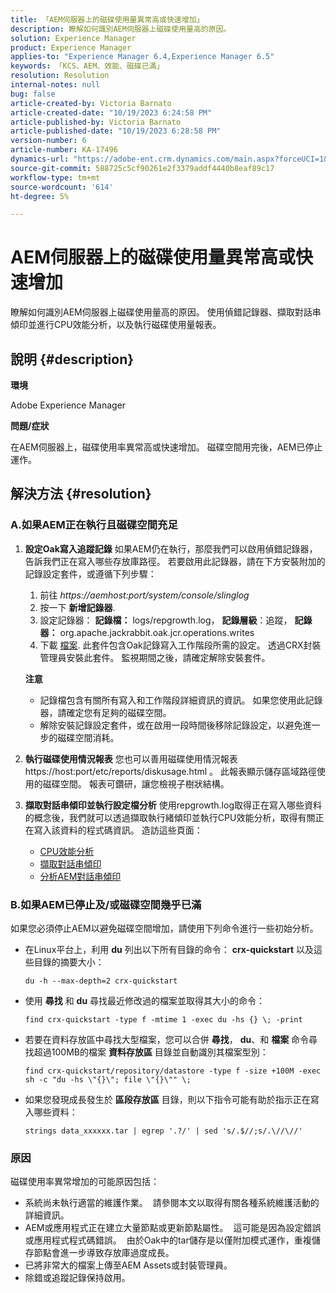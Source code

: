 ```yaml
---
title: 「AEM伺服器上的磁碟使用量異常高或快速增加」
description: 瞭解如何識別AEM伺服器上磁碟使用量高的原因。
solution: Experience Manager
product: Experience Manager
applies-to: "Experience Manager 6.4,Experience Manager 6.5"
keywords: 「KCS、AEM、效能、磁碟已滿」
resolution: Resolution
internal-notes: null
bug: false
article-created-by: Victoria Barnato
article-created-date: "10/19/2023 6:24:58 PM"
article-published-by: Victoria Barnato
article-published-date: "10/19/2023 6:28:58 PM"
version-number: 6
article-number: KA-17496
dynamics-url: "https://adobe-ent.crm.dynamics.com/main.aspx?forceUCI=1&pagetype=entityrecord&etn=knowledgearticle&id=dd6b2ec9-ac6e-ee11-8df0-6045bd006793"
source-git-commit: 588725c5cf90261e2f3379addf4440b8eaf89c17
workflow-type: tm+mt
source-wordcount: '614'
ht-degree: 5%

---
```


# AEM伺服器上的磁碟使用量異常高或快速增加


瞭解如何識別AEM伺服器上磁碟使用量高的原因。 使用偵錯記錄器、擷取對話串傾印並進行CPU效能分析，以及執行磁碟使用量報表。

## 說明 {#description}


<b>環境</b>

Adobe Experience Manager

<b>問題/症狀</b>

在AEM伺服器上，磁碟使用率異常高或快速增加。 磁碟空間用完後，AEM已停止運作。




## 解決方法 {#resolution}


### <b>A.如果AEM正在執行且磁碟空間充足</b>

1. <b>設定Oak寫入追蹤記錄</b>    如果AEM仍在執行，那麼我們可以啟用偵錯記錄器，告訴我們正在寫入哪些存放庫路徑。 若要啟用此記錄器，請在下方安裝附加的記錄設定套件，或遵循下列步驟：

   1. 前往 *https://aemhost:port/system/console/slinglog*
   2. 按一下 <b>新增記錄器</b>.
   3. 設定記錄器： <b>記錄檔：</b> logs/repgrowth.log， <b>記錄層級</b>：追蹤， <b>記錄器：</b> org.apache.jackrabbit.oak.jcr.operations.writes
   4. 下載 [檔案](https://helpx.adobe.com/content/dam/help/en/experience-manager/kb/analyze-unusual-repository-growth/jcr:content/main-pars/download/log_repository_growth-1.zip).        此套件包含Oak記錄寫入工作階段所需的設定。 透過CRX封裝管理員安裝此套件。 監視期間之後，請確定解除安裝套件。

   <b>注意</b>

   - 記錄檔包含有關所有寫入和工作階段詳細資訊的資訊。 如果您使用此記錄器，請確定您有足夠的磁碟空間。
   - 解除安裝記錄設定套件，或在啟用一段時間後移除記錄設定，以避免進一步的磁碟空間消耗。
2. <b>執行磁碟使用情況報表</b>    您也可以善用磁碟使用情況報表https://host:port/etc/reports/diskusage.html 。 此報表顯示儲存區域路徑使用的磁碟空間。 報表可鑽研，讓您檢視子樹狀結構。
3. <b>擷取對話串傾印並執行設定檔分析</b>    使用repgrowth.log取得正在寫入哪些資料的概念後，我們就可以透過擷取執行緒傾印並執行CPU效能分析，取得有關正在寫入該資料的程式碼資訊。 造訪這些頁面：

   - [CPU效能分析](https://experienceleague.adobe.com/docs/experience-cloud-kcs/kbarticles/KA-17499.html?lang=zh-Hant)
   - [擷取對話串傾印](https://experienceleague.adobe.com/docs/experience-cloud-kcs/kbarticles/KA-17452.html?lang=zh-Hant)
   - [分析AEM對話串傾印](https://experienceleague.adobe.com/docs/experience-cloud-kcs/kbarticles/KA-16458.html?lang=zh-Hant)


### <b>B.如果AEM已停止及/或磁碟空間幾乎已滿</b>

如果您必須停止AEM以避免磁碟空間增加，請使用下列命令進行一些初始分析。

- 在Linux平台上，利用 <b>du</b> 列出以下所有目錄的命令： <b>crx-quickstart</b> 以及這些目錄的摘要大小：<br>

  ```
  du -h --max-depth=2 crx-quickstart
  ```


- 使用 <b>尋找</b> 和 <b>du</b> 尋找最近修改過的檔案並取得其大小的命令：<br>

  ```
  find crx-quickstart -type f -mtime 1 -exec du -hs {} \; -print
  ```


- 若要在資料存放區中尋找大型檔案，您可以合併 <b>尋找</b>， <b>du</b>、和 <b>檔案</b> 命令尋找超過100MB的檔案 <b>資料存放區</b> 目錄並自動識別其檔案型別：<br>

  ```
  find crx-quickstart/repository/datastore -type f -size +100M -exec sh -c "du -hs \"{}\"; file \"{}\"" \;
  ```


- 如果您發現成長發生於 <b>區段存放區</b> 目錄，則以下指令可能有助於指示正在寫入哪些資料：<br>

  ```
  strings data_xxxxxx.tar | egrep '.?/' | sed 's/.$//;s/.\//\//'
  ```


### <b>原因</b>

磁碟使用率異常增加的可能原因包括：

- 系統尚未執行適當的維護作業。  請參閱本文以取得有關各種系統維護活動的詳細資訊。
- AEM或應用程式正在建立大量節點或更新節點屬性。  這可能是因為設定錯誤或應用程式程式碼錯誤。  由於Oak中的tar儲存是以僅附加模式運作，重複儲存節點會進一步導致存放庫過度成長。
- 已將非常大的檔案上傳至AEM Assets或封裝管理員。
- 除錯或追蹤記錄保持啟用。

